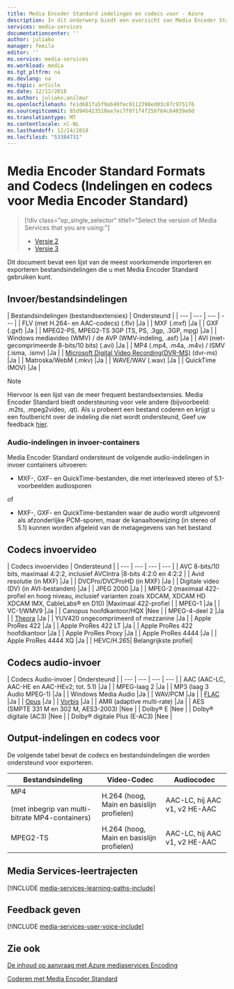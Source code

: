```yaml
---
title: Media Encoder Standard indelingen en codecs voor - Azure
description: In dit onderwerp biedt een overzicht van Media Encoder Standard indelingen en codecs voor.
services: media-services
documentationcenter: ''
author: juliako
manager: femila
editor: ''
ms.service: media-services
ms.workload: media
ms.tgt_pltfrm: na
ms.devlang: na
ms.topic: article
ms.date: 12/12/2018
ms.author: juliako;anilmur
ms.openlocfilehash: fe1d681fa5f9ab49fec9112398ed03c87c975176
ms.sourcegitcommit: 85d94b423518ee7ec7f071f4f256f84c64039a9d
ms.translationtype: MT
ms.contentlocale: nl-NL
ms.lasthandoff: 12/14/2018
ms.locfileid: "53384731"
---
```

# <a name="media-encoder-standard-formats-and-codecs"></a>Media Encoder Standard Formats and Codecs (Indelingen en codecs voor Media Encoder Standard)

> [!div class="op_single_selector" title1="Select the version of Media Services that you are using:"]
> * [Versie 2](media-services-media-encoder-standard-formats.md)
> * [Versie 3](../latest/media-encoder-standard-formats.md)

Dit document bevat een lijst van de meest voorkomende importeren en exporteren bestandsindelingen die u met Media Encoder Standard gebruiken kunt.

## <a name="input-containerfile-formats"></a>Invoer/bestandsindelingen
| Bestandsindelingen (bestandsextensies) | Ondersteund |
| --- | --- | --- | --- |
| FLV (met H.264- en AAC-codecs) (.flv) |Ja |
| MXF (.mxf) |Ja |
| GXF (.gxf) |Ja |
| MPEG2-PS, MPEG2-TS 3GP (TS, PS, .3gp, .3GP, mpg) |Ja |
| Windows mediavideo (WMV) / de AVP (WMV-indeling, .asf) |Ja |
| AVI (niet-gecomprimeerde 8-bits/10 bits) (.avi) |Ja |
| MP4 (.mp4, .m4a, .m4v) / ISMV (.isma, .ismv) |Ja |
| [Microsoft Digital Video Recording(DVR-MS)](https://msdn.microsoft.com/library/windows/desktop/dd692984) (dvr-ms) |Ja |
| Matroska/WebM (.mkv) |Ja |
| WAVE/WAV (.wav) |Ja |
| QuickTime (MOV) |Ja |

> [!NOTE]
> Hiervoor is een lijst van de meer frequent bestandsextensies. Media Encoder Standard biedt ondersteuning voor vele andere (bijvoorbeeld: .m2ts, .mpeg2video, .qt). Als u probeert een bestand coderen en krijgt u een foutbericht over de indeling die niet wordt ondersteund, Geef uw feedback [hier](https://feedback.azure.com/forums/169396-media-services/category/144411-encoding-and-processing/).
> 
> 

### <a name="audio-formats-in-input-containers"></a>Audio-indelingen in invoer-containers
Media Encoder Standard ondersteunt de volgende audio-indelingen in invoer containers uitvoeren:

* MXF-, GXF- en QuickTime-bestanden, die met interleaved stereo of 5.1-voorbeelden audiosporen

of

* MXF-, GXF- en QuickTime-bestanden waar de audio wordt uitgevoerd als afzonderlijke PCM-sporen, maar de kanaaltoewijzing (in stereo of 5.1) kunnen worden afgeleid van de metagegevens van het bestand

## <a name="input-video-codecs"></a>Codecs invoervideo
| Codecs invoervideo | Ondersteund |
| --- | --- | --- | --- |
| AVC 8-bits/10 bits, maximaal 4:2:2, inclusief AVCIntra |8-bits 4:2:0 en 4:2:2 |
| Avid resolutie (in MXF) |Ja |
| DVCPro/DVCProHD (in MXF) |Ja |
| Digitale video (DV) (in AVI-bestanden) |Ja |
| JPEG 2000 |Ja |
| MPEG-2 (maximaal 422-profiel en hoog niveau, inclusief varianten zoals XDCAM, XDCAM HD XDCAM IMX, CableLabs® en D10) |Maximaal 422-profiel |
| MPEG-1 |Ja |
| VC-1/WMV9 |Ja |
| Canopus hoofdkantoor/HQX |Nee |
| MPEG-4-deel 2 |Ja |
| [Theora](https://en.wikipedia.org/wiki/Theora) |Ja |
| YUV420 ongecomprimeerd of mezzanine |Ja |
| Apple ProRes 422 |Ja |
| Apple ProRes 422 LT |Ja |
| Apple ProRes 422 hoofdkantoor |Ja |
| Apple ProRes Proxy |Ja |
| Apple ProRes 4444 |Ja |
| Apple ProRes 4444 XQ |Ja |
| HEVC/H.265| Belangrijkste profiel|

## <a name="input-audio-codecs"></a>Codecs audio-invoer
| Codecs Audio-invoer | Ondersteund |
| --- | --- | --- | --- |
| AAC (AAC-LC, AAC-HE en AAC-HEv2; tot. 5.1) |Ja |
| MPEG-laag 2 |Ja |
| MP3 (laag 3 Audio MPEG-1) |Ja |
| Windows Media Audio |Ja |
| WAV/PCM |Ja |
| [FLAC](https://en.wikipedia.org/wiki/FLAC)</a> |Ja |
| [Opus](https://go.microsoft.com/fwlink/?LinkId=822667) |Ja |
| [Vorbis](https://en.wikipedia.org/wiki/Vorbis)</a> |Ja |
| AMR (adaptive multi-rate) |Ja |
| AES (SMPTE 331 M en 302 M, AES3-2003) |Nee |
| Dolby® E |Nee |
| Dolby® digitale (AC3) |Nee |
| Dolby® digitale Plus (E-AC3) |Nee |

## <a name="output-formats-and-codecs"></a>Output-indelingen en codecs voor
De volgende tabel bevat de codecs en bestandsindelingen die worden ondersteund voor exporteren.

| Bestandsindeling | Video-Codec | Audiocodec |
| --- | --- | --- |
| MP4 <br/><br/>(met inbegrip van multi-bitrate MP4-containers) |H.264 (hoog, Main en basislijn profielen) |AAC-LC, hij AAC v1, v2 HE-AAC |
| MPEG2-TS |H.264 (hoog, Main en basislijn profielen) |AAC-LC, hij AAC v1, v2 HE-AAC |

## <a name="media-services-learning-paths"></a>Media Services-leertrajecten
[!INCLUDE [media-services-learning-paths-include](../../../includes/media-services-learning-paths-include.md)]

## <a name="provide-feedback"></a>Feedback geven
[!INCLUDE [media-services-user-voice-include](../../../includes/media-services-user-voice-include.md)]

## <a name="see-also"></a>Zie ook
[De inhoud op aanvraag met Azure mediaservices Encoding](media-services-encode-asset.md)

[Coderen met Media Encoder Standard](media-services-dotnet-encode-with-media-encoder-standard.md)


